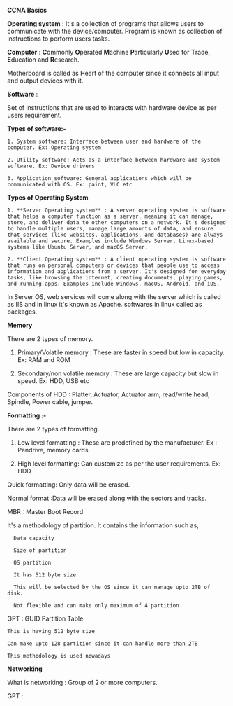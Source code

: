 **CCNA Basics**

**Operating system** : It's a collection of programs that allows users to communicate with the device/computer. Program is known as collection of instructions to perform users tasks.

**Computer** : **C**ommonly **O**perated **M**achine **P**articularly **U**sed for **T**rade, **E**ducation and **R**esearch.

  Motherboard is called as Heart of the computer since it connects all input and output devices with it.

**Software** :

Set of instructions that are used to interacts with hardware device as per users requirement.

**Types of software:-**

    1. System software: Interface between user and hardware of the computer. Ex: Operating system

    2. Utility software: Acts as a interface between hardware and system software. Ex: Device drivers

    3. Application software: General applications which will be communicated with OS. Ex: paint, VLC etc

**Types of Operating System**

    1. **Server Operating system** : A server operating system is software that helps a computer function as a server, meaning it can manage, store, and deliver data to other computers on a network. It's designed to handle multiple users, manage large amounts of data, and ensure that services (like websites, applications, and databases) are always available and secure. Examples include Windows Server, Linux-based systems like Ubuntu Server, and macOS Server.

    2. **Client Operating system** : A client operating system is software that runs on personal computers or devices that people use to access information and applications from a server. It's designed for everyday tasks, like browsing the internet, creating documents, playing games, and running apps. Examples include Windows, macOS, Android, and iOS.

In Server OS, web services will come along with the server which is called as IIS and in linux it's knpwn as Apache. softwares in linux called as packages.

**Memory**

There are 2 types of memory.

  1. Primary/Volatile memory : These are faster in speed but low in capacity. Ex: RAM and ROM

  2. Secondary/non volatile memory : These are large capacity but slow in speed. Ex: HDD, USB etc

Components of HDD : Platter, Actuator, Actuator arm, read/write head, Spindle, Power cable, jumper.


**Formatting :-**

There are 2 types of formatting.

  1. Low level formatting : These are predefined by the manufacturer. Ex : Pendrive, memory cards

  2. High level formatting: Can customize as per the user requirements. Ex: HDD

Quick formatting: Only data will be erased.

Normal format :Data will be erased along with the sectors and tracks.

MBR : Master Boot Record 

  It's a methodology of partition. It contains the information such as,

      Data capacity

      Size of partition

      OS partition

      It has 512 byte size

      This will be selected by the OS since it can manage upto 2TB of disk.

      Not flexible and can make only maximum of 4 partition

GPT : GUID Partition Table

    This is having 512 byte size

    Can make upto 128 partition since it can handle more than 2TB

    This methodology is used nowadays

**Networking**

What is networking : Group of 2 or more computers.


  

GPT : 




